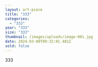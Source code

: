 ```yaml
---
layout: art-piece
title: "333"
categories:
  - "333"
year: "333"
size: "333"
thumbnail: /images/uploads/image-001.jpg
date: 2024-03-08T09:32:01.481Z
sold: false
---
```

333
